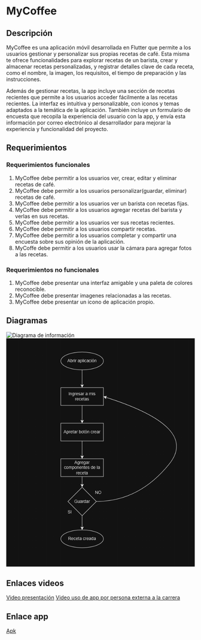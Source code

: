 # MyCoffee

## Descripción
MyCoffee es una aplicación móvil desarrollada en Flutter que permite a los usuarios gestionar y personalizar sus propias recetas de café. Esta misma te ofrece funcionalidades para explorar recetas de un barista, crear y almacenar recetas personalizadas, y registrar detalles clave de cada receta, como el nombre, la imagen, los requisitos, el tiempo de preparación y las instrucciones.

Además de gestionar recetas, la app incluye una sección de recetas recientes que permite a los usuarios acceder fácilmente a las recetas recientes. La interfaz es intuitiva y personalizable, con iconos y temas adaptados a la temática de la aplicación. También incluye un formulario de encuesta que recopila la experiencia del usuario con la app, y envía esta información por correo electrónico al desarrollador para mejorar la experiencia y funcionalidad del proyecto.


## Requerimientos

### Requerimientos funcionales

1. MyCoffee debe permitir a los usuarios ver, crear, editar y eliminar recetas de café.
2. MyCoffee debe permitir a los usuarios personalizar(guardar, eliminar) recetas de café.
3. MyCoffee debe permitir a los usuarios ver un barista con recetas fijas.
4. MyCoffee debe permitir a los usuarios agregar recetas del barista y verlas en sus recetas.
5. MyCoffee debe permitir a los usuarios ver sus recetas recientes.
6. MyCoffee debe permitir a los usuarios compartir recetas.
7. MyCoffee debe permitir a los usuarios completar y compartir una encuesta sobre sus opinión de la aplicación.
8. MyCoffe debe permitir a los usuarios usar la cámara para agregar fotos a las recetas.


### Requerimientos no funcionales

1. MyCoffee debe presentar una interfaz amigable y una paleta de colores reconocible.
2. MyCoffee debe presentar imagenes relacionadas a las recetas.
3. MyCoffee debe presentar un icono de aplicación propio.

## Diagramas


![Diagrama de información](assets/DiagramaDeInformación.png)
![Diagrama de flujo](assets/DiagramaDeFlujoDeUsuario.png)

## Enlaces videos

[Video presentación](https://drive.google.com/file/d/1jg3xfmlLZ_ihHnbS2Bjwol3Uxeh8tftc/view?usp=sharing)
[Video uso de app por persona externa a la carrera](https://drive.google.com/file/d/1ApTf0V_jB4zAYu0M4qYfMBCoPJi1xDoI/view?usp=sharing)

## Enlace app

[Apk](https://drive.google.com/file/d/1Jso1hZUwL37n3hufIN8n_ukh-T_e8Hxs/view?usp=sharing)

